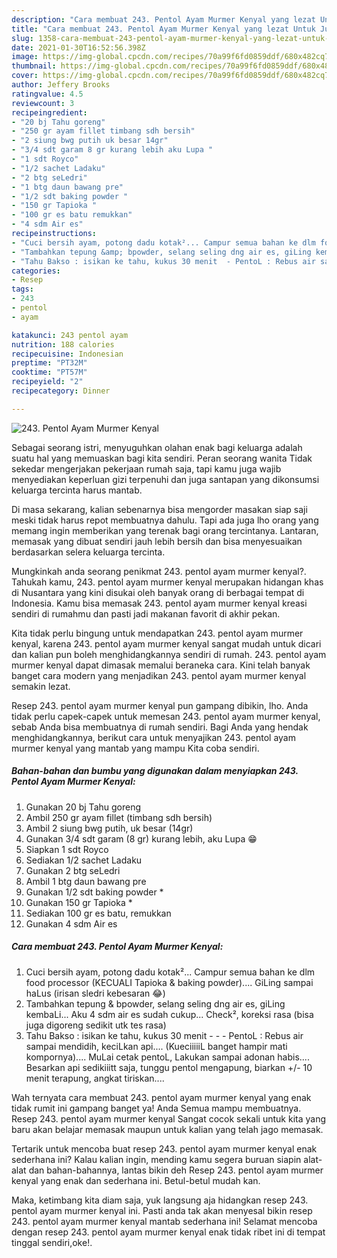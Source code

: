 ```yaml
---
description: "Cara membuat 243. Pentol Ayam Murmer Kenyal yang lezat Untuk Jualan"
title: "Cara membuat 243. Pentol Ayam Murmer Kenyal yang lezat Untuk Jualan"
slug: 1358-cara-membuat-243-pentol-ayam-murmer-kenyal-yang-lezat-untuk-jualan
date: 2021-01-30T16:52:56.398Z
image: https://img-global.cpcdn.com/recipes/70a99f6fd0859ddf/680x482cq70/243-pentol-ayam-murmer-kenyal-foto-resep-utama.jpg
thumbnail: https://img-global.cpcdn.com/recipes/70a99f6fd0859ddf/680x482cq70/243-pentol-ayam-murmer-kenyal-foto-resep-utama.jpg
cover: https://img-global.cpcdn.com/recipes/70a99f6fd0859ddf/680x482cq70/243-pentol-ayam-murmer-kenyal-foto-resep-utama.jpg
author: Jeffery Brooks
ratingvalue: 4.5
reviewcount: 3
recipeingredient:
- "20 bj Tahu goreng"
- "250 gr ayam fillet timbang sdh bersih"
- "2 siung bwg putih uk besar 14gr"
- "3/4 sdt garam 8 gr kurang lebih aku Lupa "
- "1 sdt Royco"
- "1/2 sachet Ladaku"
- "2 btg seLedri"
- "1 btg daun bawang pre"
- "1/2 sdt baking powder "
- "150 gr Tapioka "
- "100 gr es batu remukkan"
- "4 sdm Air es"
recipeinstructions:
- "Cuci bersih ayam, potong dadu kotak²... Campur semua bahan ke dlm food processor (KECUALI Tapioka &amp; baking powder).... GiLing sampai haLus (irisan sledri kebesaran 😂)"
- "Tambahkan tepung &amp; bpowder, selang seling dng air es, giLing kembaLi... Aku 4 sdm air es sudah cukup... Check², koreksi rasa (bisa juga digoreng sedikit utk tes rasa)"
- "Tahu Bakso : isikan ke tahu, kukus 30 menit  - PentoL : Rebus air sampai mendidih, keciLkan api.... (KueciiiiiL banget hampir mati kompornya).... MuLai cetak pentoL, Lakukan sampai adonan habis.... Besarkan api sedikiiitt saja, tunggu pentol mengapung, biarkan +/- 10 menit terapung, angkat tiriskan...."
categories:
- Resep
tags:
- 243
- pentol
- ayam

katakunci: 243 pentol ayam 
nutrition: 188 calories
recipecuisine: Indonesian
preptime: "PT32M"
cooktime: "PT57M"
recipeyield: "2"
recipecategory: Dinner

---
```



![243. Pentol Ayam Murmer Kenyal](https://img-global.cpcdn.com/recipes/70a99f6fd0859ddf/680x482cq70/243-pentol-ayam-murmer-kenyal-foto-resep-utama.jpg)

Sebagai seorang istri, menyuguhkan olahan enak bagi keluarga adalah suatu hal yang memuaskan bagi kita sendiri. Peran seorang  wanita Tidak sekedar mengerjakan pekerjaan rumah saja, tapi kamu juga wajib menyediakan keperluan gizi terpenuhi dan juga santapan yang dikonsumsi keluarga tercinta harus mantab.

Di masa  sekarang, kalian sebenarnya bisa mengorder masakan siap saji meski tidak harus repot membuatnya dahulu. Tapi ada juga lho orang yang memang ingin memberikan yang terenak bagi orang tercintanya. Lantaran, memasak yang dibuat sendiri jauh lebih bersih dan bisa menyesuaikan berdasarkan selera keluarga tercinta. 



Mungkinkah anda seorang penikmat 243. pentol ayam murmer kenyal?. Tahukah kamu, 243. pentol ayam murmer kenyal merupakan hidangan khas di Nusantara yang kini disukai oleh banyak orang di berbagai tempat di Indonesia. Kamu bisa memasak 243. pentol ayam murmer kenyal kreasi sendiri di rumahmu dan pasti jadi makanan favorit di akhir pekan.

Kita tidak perlu bingung untuk mendapatkan 243. pentol ayam murmer kenyal, karena 243. pentol ayam murmer kenyal sangat mudah untuk dicari dan kalian pun boleh menghidangkannya sendiri di rumah. 243. pentol ayam murmer kenyal dapat dimasak memalui beraneka cara. Kini telah banyak banget cara modern yang menjadikan 243. pentol ayam murmer kenyal semakin lezat.

Resep 243. pentol ayam murmer kenyal pun gampang dibikin, lho. Anda tidak perlu capek-capek untuk memesan 243. pentol ayam murmer kenyal, sebab Anda bisa membuatnya di rumah sendiri. Bagi Anda yang hendak menghidangkannya, berikut cara untuk menyajikan 243. pentol ayam murmer kenyal yang mantab yang mampu Kita coba sendiri.

<!--inarticleads1-->

##### Bahan-bahan dan bumbu yang digunakan dalam menyiapkan 243. Pentol Ayam Murmer Kenyal:

1. Gunakan 20 bj Tahu goreng
1. Ambil 250 gr ayam fillet (timbang sdh bersih)
1. Ambil 2 siung bwg putih, uk besar (14gr)
1. Gunakan 3/4 sdt garam (8 gr) kurang lebih, aku Lupa 😁
1. Siapkan 1 sdt Royco
1. Sediakan 1/2 sachet Ladaku
1. Gunakan 2 btg seLedri
1. Ambil 1 btg daun bawang pre
1. Gunakan 1/2 sdt baking powder *
1. Gunakan 150 gr Tapioka *
1. Sediakan 100 gr es batu, remukkan
1. Gunakan 4 sdm Air es




<!--inarticleads2-->

##### Cara membuat 243. Pentol Ayam Murmer Kenyal:

1. Cuci bersih ayam, potong dadu kotak²... Campur semua bahan ke dlm food processor (KECUALI Tapioka &amp; baking powder).... GiLing sampai haLus (irisan sledri kebesaran 😂)
1. Tambahkan tepung &amp; bpowder, selang seling dng air es, giLing kembaLi... Aku 4 sdm air es sudah cukup... Check², koreksi rasa (bisa juga digoreng sedikit utk tes rasa)
1. Tahu Bakso : isikan ke tahu, kukus 30 menit -  - - PentoL : Rebus air sampai mendidih, keciLkan api.... (KueciiiiiL banget hampir mati kompornya).... MuLai cetak pentoL, Lakukan sampai adonan habis.... Besarkan api sedikiiitt saja, tunggu pentol mengapung, biarkan +/- 10 menit terapung, angkat tiriskan....




Wah ternyata cara membuat 243. pentol ayam murmer kenyal yang enak tidak rumit ini gampang banget ya! Anda Semua mampu membuatnya. Resep 243. pentol ayam murmer kenyal Sangat cocok sekali untuk kita yang baru akan belajar memasak maupun untuk kalian yang telah jago memasak.

Tertarik untuk mencoba buat resep 243. pentol ayam murmer kenyal enak sederhana ini? Kalau kalian ingin, mending kamu segera buruan siapin alat-alat dan bahan-bahannya, lantas bikin deh Resep 243. pentol ayam murmer kenyal yang enak dan sederhana ini. Betul-betul mudah kan. 

Maka, ketimbang kita diam saja, yuk langsung aja hidangkan resep 243. pentol ayam murmer kenyal ini. Pasti anda tak akan menyesal bikin resep 243. pentol ayam murmer kenyal mantab sederhana ini! Selamat mencoba dengan resep 243. pentol ayam murmer kenyal enak tidak ribet ini di tempat tinggal sendiri,oke!.

